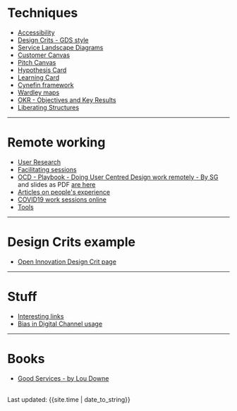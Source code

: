 

# Techniques

- [Accessibility ](https://scotentsd.github.io/a11y/)
- [Design Crits - GDS style](crits/)
- [Service Landscape Diagrams](/techniques/landscape.md)
- [Customer Canvas](/techniques/CustomerCanvasV3.pdf)
- [Pitch Canvas](/techniques/PitchCanvasV3.pdf)
- [Hypothesis Card](/techniques/HypothesisCardV2.pdf)
- [Learning Card](/techniques/LearningCardV2.pdf)
- [Cynefin framework](/techniques/cynefin.md)
- [Wardley maps](/techniques/wardley.md)
- [OKR - Objectives and Key Results](/techniques/OKR.md)
- [Liberating Structures](/techniques/LS.md)

---

# Remote working
- [User Research](remote/user-research)
- [Facilitating sessions](remote/facilitating)
- [OCD - Playbook - Doing User Centred Design work remotely - By SG](https://docs.google.com/document/d/10DhHAJUMMfyID31mGgSpLOzBW42LEv1kguFbDV2ehtw/edit#heading=h.wmc7ivby4haz) and slides as PDF [are here](files/OCD-PlaybookDoingUserCentredDesignWorkRemotely-17March2020.pdf)
- [Articles on people's experience](remote/articles)
- [COVID19 work sessions online](remote/covid19)
- [Tools](remote/tools)

---

# Design Crits example
- [Open Innovation Design Crit page](crits/openinnovation)

---

# Stuff

- [Interesting links](interesting.md)
- [Bias in Digital Channel usage](bias.md)

---

# Books

- [Good Services - by Lou Downe](good-services-book.md)

<br>
<div>Last updated: {{site.time | date_to_string}}</div>
